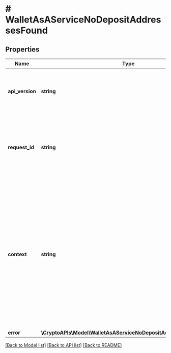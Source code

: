 # # WalletAsAServiceNoDepositAddressesFound

## Properties

Name | Type | Description | Notes
------------ | ------------- | ------------- | -------------
**api_version** | **string** | Specifies the version of the API that incorporates this endpoint. |
**request_id** | **string** | Defines the ID of the request. The &#x60;requestId&#x60; is generated by Crypto APIs and it&#39;s unique for every request. |
**context** | **string** | In batch situations the user can use the context to correlate responses with requests. This property is present regardless of whether the response was successful or returned as an error. &#x60;context&#x60; is specified by the user. | [optional]
**error** | [**\CryptoAPIs\Model\WalletAsAServiceNoDepositAddressesFoundError**](WalletAsAServiceNoDepositAddressesFoundError.md) |  |

[[Back to Model list]](../../README.md#models) [[Back to API list]](../../README.md#endpoints) [[Back to README]](../../README.md)
